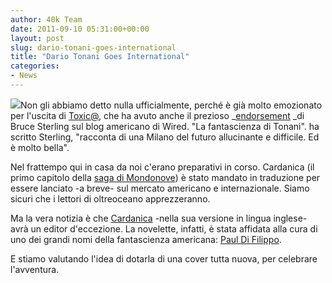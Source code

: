 ```yaml
---
author: 40k Team
date: 2011-09-10 05:31:00+00:00
layout: post
slug: dario-tonani-goes-international
title: "Dario Tonani Goes International"
categories:
- News
---
```


[![](http://quarantak.wpengine.com/wp-content/uploads/2011/09/Dario-Tonani-150x150.jpg)](http://quarantak.wpengine.com/wp-content/uploads/2011/09/Dario-Tonani-150x150.jpg)Non gli abbiamo detto nulla ufficialmente, perché è già molto emozionato per l'uscita di [Toxic@](http://www.dariotonani.it/), che ha avuto anche il prezioso _[endorsement](http://www.wired.com/beyond_the_beyond/2011/09/showtime-toxic-by-dario-tonani/) _di Bruce Sterling sul blog americano di Wired. "La fantascienza di Tonani". ha scritto Sterling, "racconta di una Milano del futuro allucinante e difficile. Ed è molto bella".

Nel frattempo qui in casa da noi c'erano preparativi in corso. Cardanica (il primo capitolo della [saga di Mondonove](http://40k.it/mondonove/)) è stato mandato in traduzione per essere lanciato -a breve- sul mercato americano e internazionale. Siamo sicuri che i lettori di oltreoceano apprezzeranno.

Ma la vera notizia è che [Cardanica](http://www.bookrepublic.it/book/9788865860083-cardanica/) -nella sua versione in lingua inglese- avrà un editor d'eccezione. La novelette, infatti, è stata affidata alla cura di uno dei grandi nomi della fantascienza americana: [Paul Di Filippo](http://www.bookrepublic.it/books/authors/Paul%20Di%20Filippo/).

E stiamo valutando l'idea di dotarla di una cover tutta nuova, per celebrare l'avventura.
